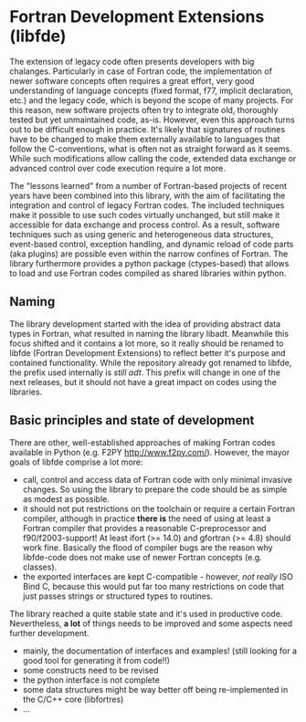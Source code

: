 
# Fortran Development Extensions (libfde)

The extension of legacy code often presents developers with big chalanges.
Particularly in case of Fortran code, the implementation of newer software concepts often requires a great effort, very good understanding
  of language concepts (fixed format, f77, implicit declaration, etc.) and the legacy code, which is beyond the scope of many projects.
For this reason, new software projects often try to integrate old, thoroughly tested but yet unmaintained code, as-is.
However, even this approach turns out to be difficult enough in practice.
It's likely that signatures of routines have to be changed to make them externally available to languages that follow the C-conventions, what
  is often not as straight forward as it seems.
While such modifications allow calling the code, extended data exchange or advanced control over code execution require a lot more.

The "lessons learned" from a number of Fortran-based projects of recent years have been combined into this library, with the aim of facilitating
  the integration and control of legacy Fortran codes.
The included techniques make it possible to use such codes virtually unchanged, but still make it accessible for data exchange and process control.
As a result, software techniques such as using generic and heterogeneous data structures, event-based control, exception handling, and dynamic reload
  of code parts (aka plugins) are possible even within the narrow confines of Fortran.
The library furthermore provides a python package (ctypes-based) that allows to load and use Fortran codes compiled as shared libraries within python.


## Naming

The library development started with the idea of providing abstract data types in Fortran, what resulted in naming the library libadt.
Meanwhile this focus shifted and it contains a lot more, so it really should be renamed to libfde (Fortran Development Extensions) to reflect better
  it's purpose and contained functionality.
While the repository already got renamed to libfde, the prefix used internally is _still_ *adt*.
This prefix will change in one of the next releases, but it should not have a great impact on codes using the libraries.


## Basic principles and state of development

There are other, well-established approaches of making Fortran codes available in Python (e.g. F2PY http://www.f2py.com/).
However, the mayor goals of libfde comprise a lot more:

 - call, control and access data of Fortran code with only minimal invasive changes.
     So using the library to prepare the code should be as simple as modest as possible.
 - it should not put restrictions on the toolchain or require a certain Fortran compiler, although in practice **there is** the need of
     using at least a Fortran compiler that provides a reasonable C-preprocessor and f90/f2003-support!
     At least ifort (>= 14.0) and gfortran (>= 4.8) should work fine.
     Basically the flood of compiler bugs are the reason why libfde-code does not make use of newer Fortran concepts (e.g. classes).
 - the exported interfaces are kept C-compatible - however, *not really* ISO Bind C, because this would put far too many restrictions
     on code that just passes strings or structured types to routines.


The library reached a quite stable state and it's used in productive code.
Nevertheless, **a lot** of things needs to be improved and some aspects need further development.
 
 - mainly, the documentation of interfaces and examples!
   (still looking for a good tool for generating it from code!!)
 - some constructs need to be revised
 - the python interface is not complete
 - some data structures might be way better off being re-implemented in the C/C++ core (libfortres)
 - ...

